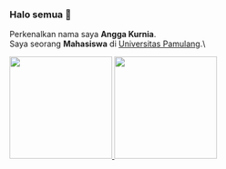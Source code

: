 ### Halo semua 👋

Perkenalkan nama saya **Angga Kurnia**.\
Saya seorang **Mahasiswa** di [Universitas Pamulang](https://unpam.ac.id/).\

<p align="left">
<a href="https://github.com/angkrnia">
  <img height="180em" src="https://github-readme-stats-eight-theta.vercel.app/api?username=angkrnia&show_icons=true&theme=algolia&include_all_commits=true&count_private=true"/>
  <img height="180em" src="https://github-readme-stats-eight-theta.vercel.app/api/top-langs/?username=angkrnia&layout=compact&langs_count=8&theme=algolia"/>
</a>
</p>
